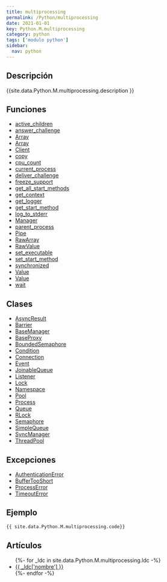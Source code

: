 ```yaml
---
title: multiprocessing
permalink: /Python/multiprocessing
date: 2021-01-01
key: Python.M.multiprocessing
category: python
tags: ['modulo python']
sidebar: 
  nav: python
---
```


## Descripción
{{site.data.Python.M.multiprocessing.description }}

## Funciones
* [active_children](/Python/multiprocessing/active_children/)
* [answer_challenge](/Python/multiprocessing/answer_challenge/)
* [Array](/Python/multiprocessing/Array/)
* [Array](/Python/multiprocessing/Array/)
* [Client](/Python/multiprocessing/Client/)
* [copy](/Python/multiprocessing/copy/)
* [cpu_count](/Python/multiprocessing/cpu_count/)
* [current_process](/Python/multiprocessing/current_process/)
* [deliver_challenge](/Python/multiprocessing/deliver_challenge/)
* [freeze_support](/Python/multiprocessing/freeze_support/)
* [get_all_start_methods](/Python/multiprocessing/get_all_start_methods/)
* [get_context](/Python/multiprocessing/get_context/)
* [get_logger](/Python/multiprocessing/get_logger/)
* [get_start_method](/Python/multiprocessing/get_start_method/)
* [log_to_stderr](/Python/multiprocessing/log_to_stderr/)
* [Manager](/Python/multiprocessing/Manager/)
* [parent_process](/Python/multiprocessing/parent_process/)
* [Pipe](/Python/multiprocessing/Pipe/)
* [RawArray](/Python/multiprocessing/RawArray/)
* [RawValue](/Python/multiprocessing/RawValue/)
* [set_executable](/Python/multiprocessing/set_executable/)
* [set_start_method](/Python/multiprocessing/set_start_method/)
* [synchronized](/Python/multiprocessing/synchronized/)
* [Value](/Python/multiprocessing/Value/)
* [Value](/Python/multiprocessing/Value/)
* [wait](/Python/multiprocessing/wait/)

## Clases
* [AsyncResult](/Python/multiprocessing/AsyncResult/)
* [Barrier](/Python/multiprocessing/Barrier/)
* [BaseManager](/Python/multiprocessing/BaseManager/)
* [BaseProxy](/Python/multiprocessing/BaseProxy/)
* [BoundedSemaphore](/Python/multiprocessing/BoundedSemaphore/)
* [Condition](/Python/multiprocessing/Condition/)
* [Connection](/Python/multiprocessing/Connection/)
* [Event](/Python/multiprocessing/Event/)
* [JoinableQueue](/Python/multiprocessing/JoinableQueue/)
* [Listener](/Python/multiprocessing/Listener/)
* [Lock](/Python/multiprocessing/Lock/)
* [Namespace](/Python/multiprocessing/Namespace/)
* [Pool](/Python/multiprocessing/Pool/)
* [Process](/Python/multiprocessing/Process/)
* [Queue](/Python/multiprocessing/Queue/)
* [RLock](/Python/multiprocessing/RLock/)
* [Semaphore](/Python/multiprocessing/Semaphore/)
* [SimpleQueue](/Python/multiprocessing/SimpleQueue/)
* [SyncManager](/Python/multiprocessing/SyncManager/)
* [ThreadPool](/Python/multiprocessing/ThreadPool/)

## Excepciones
* [AuthenticationError](/Python/multiprocessing/AuthenticationError/)
* [BufferTooShort](/Python/multiprocessing/BufferTooShort/)
* [ProcessError](/Python/multiprocessing/ProcessError/)
* [TimeoutError](/Python/multiprocessing/TimeoutError/)

## Ejemplo
~~~python
{{ site.data.Python.M.multiprocessing.code}}
~~~

## Artículos
<ul>
{%- for _ldc in site.data.Python.M.multiprocessing.ldc -%}
   <li>
       <a href="{{_ldc['url'] }}">{{ _ldc['nombre'] }}</a>
   </li>
{%- endfor -%}
</ul>
